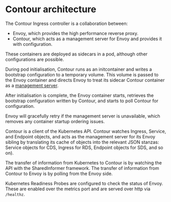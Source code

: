 # Contour architecture

The Contour Ingress controller is a collaboration between:

* Envoy, which provides the high performance reverse proxy.
* Contour, which acts as a management server for Envoy and provides it with configuration.

These containers are deployed as sidecars in a pod, although other configurations are possible.

During pod initialisation, Contour runs as an initcontainer and writes a bootstrap configuration to a temporary volume.
This volume is passed to the Envoy container and directs Envoy to treat its sidecar Contour container as a [management server][0].

After initialisation is complete, the Envoy container starts, retrieves the bootstrap configuration written by Contour, and starts to poll Contour for configuration.

Envoy will gracefully retry if the management server is unavailable, which removes any container startup ordering issues.

Contour is a client of the Kubernetes API. Contour watches Ingress, Service, and Endpoint objects, and acts as the management server for its Envoy sibling by translating its cache of objects into the relevant JSON stanzas: Service objects for CDS, Ingress for RDS, Endpoint objects for SDS, and so on).

The transfer of information from Kubernetes to Contour is by watching the API with the SharedInformer framework.
The transfer of information from Contour to Envoy is by polling from the Envoy side.

Kubernetes Readiness Probes are configured to check the status of Envoy.
These are enabled over the metrics port and are served over http via `/healthz`.

[0]: https://github.com/envoyproxy/data-plane-api#terminology
